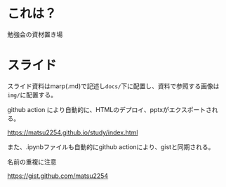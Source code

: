 # これは？

勉強会の資材置き場

# スライド

スライド資料はmarp(.md)で記述し`docs/`下に配置し、資料で参照する画像は`img/`に配置する。

github action により自動的に、HTMLのデプロイ、pptxがエクスポートされる。

https://matsu2254.github.io/study/index.html

また、.ipynbファイルも自動的にgithub actionにより、gistと同期される。

名前の重複に注意

https://gist.github.com/matsu2254